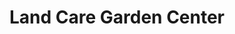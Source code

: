 ---
title: "Land Care Garden Center"
url: /flower-mound/land-care-garden-center/
shop: garden centre
---